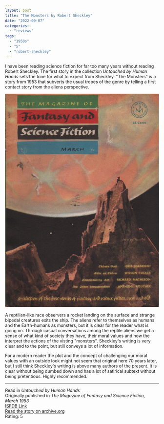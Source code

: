 ```yaml
---
layout: post
title: "The Monsters by Robert Sheckley"
date: "2022-09-07"
categories:
  - "reviews"
tags:
  - "1950s"
  - "5"
  - "robert-sheckley"
---
```


I have been reading science fiction for far too many years without reading Robert Sheckley. The first story in the collection _Untouched by Human Hands_ sets the tone for what to expect from Sheckley. "The Monsters" is a story from 1953 that subverts the usual tropes of the genre by telling a first contact story from the aliens perspective.

![](/assets/images/fsf.jpg)

A reptilian-like race observers a rocket landing on the surface and strange bipedal creatures exits the ship. The aliens refer to themselves as humans and the Earth-humans as monsters, but it is clear for the reader what is going on. Through casual conversations among the reptile aliens we get a sense of what kind of society they have, their moral values and how the interpret the actions of the visting "monsters". Sheckley's writing is very clear and to the point, but still conveys a lot of information.

For a modern reader the plot and the concept of challenging our moral values with an outside look might not seem that original here 70 years later, but I still think Sheckley's writing is above many authors of the present. It is clear without being dumbed down and has a lot of satirical subtext without being pretentious. Highly recommended.

* * *

Read in _Untouched by Human Hands_\
Originally published in _The Magazine of Fantasy and Science Fiction, March 1953_\
[ISFDB Link](https://www.isfdb.org/cgi-bin/title.cgi?58569)\
[Read the story on archive.org](https://archive.org/details/Fantasy_Science_Fiction_v004n03_1953-03/page/n15/mode/2up)\
Rating: 5
